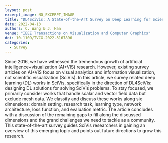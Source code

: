 ```yaml
---
layout: post
excerpt_image: NO_EXCERPT_IMAGE
title: "DL4SciVis: A State-of-the-Art Survey on Deep Learning for Scientific Visualization"
date: 2022-04-13
authors: C. Wang & J. Han
venue: "IEEE Transactions on Visualization and Computer Graphics"
doi: 10.1109/TVCG.2022.3167896
categories:
  - Survey
---
```

Since 2016, we have witnessed the tremendous growth of artificial intelligence+visualization (AI+VIS) research. However, existing survey articles on AI+VIS focus on visual analytics and information visualization, not scientific visualization (SciVis). In this article, we survey related deep learning (DL) works in SciVis, specifically in the direction of DL4SciVis: designing DL solutions for solving SciVis problems. To stay focused, we primarily consider works that handle scalar and vector field data but exclude mesh data. We classify and discuss these works along six dimensions: domain setting, research task, learning type, network architecture, loss function, and evaluation metric. The article concludes with a discussion of the remaining gaps to fill along the discussed dimensions and the grand challenges we need to tackle as a community. This state-of-the-art survey guides SciVis researchers in gaining an overview of this emerging topic and points out future directions to grow this research.
